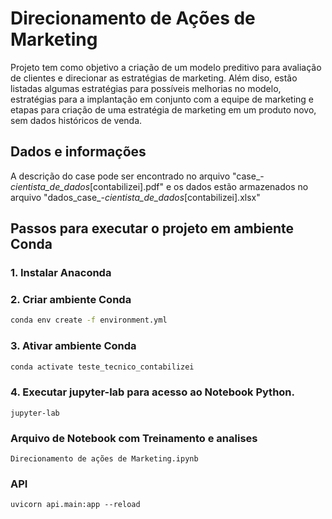 # Direcionamento de Ações de Marketing

Projeto tem como objetivo a criação de um modelo preditivo para avaliação de clientes e direcionar as estratégias de marketing. Além diso, estão listadas algumas estratégias para possíveis melhorias no modelo, estratégias para a implantação em conjunto com a equipe de marketing e etapas para criação de uma estratégia de marketing em um produto novo, sem dados históricos de venda.

## Dados e informações

A descrição do case pode ser encontrado no arquivo "case_-_cientista_de_dados_[contabilizei].pdf" e os dados estão armazenados no arquivo "dados_case_-_cientista_de_dados_[contabilizei].xlsx"

## Passos para executar o projeto em ambiente Conda

### 1. Instalar Anaconda

### 2. Criar ambiente Conda
```bash
conda env create -f environment.yml
```

### 3. Ativar ambiente Conda
```bash
conda activate teste_tecnico_contabilizei
```

### 4. Executar jupyter-lab para acesso ao Notebook Python.
```
jupyter-lab
```

### Arquivo de Notebook com Treinamento e analises

```
Direcionamento de ações de Marketing.ipynb
```



### API

```
uvicorn api.main:app --reload
```
